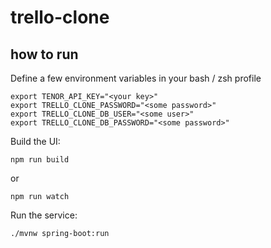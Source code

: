 # trello-clone

## how to run

Define a few environment variables in your bash / zsh profile

```
export TENOR_API_KEY="<your key>"
export TRELLO_CLONE_PASSWORD="<some password>"
export TRELLO_CLONE_DB_USER="<some user>"
export TRELLO_CLONE_DB_PASSWORD="<some password>"
```



Build the UI:

```
npm run build
```
or
```
npm run watch
```



Run the service:

```
./mvnw spring-boot:run
```
